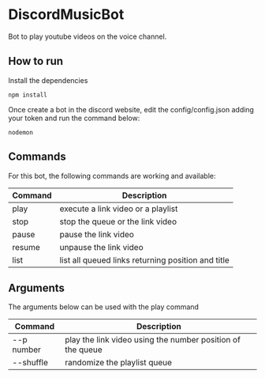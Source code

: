 # DiscordMusicBot
Bot to play youtube videos on the voice channel.

## How to run
Install the dependencies
``` 
npm install
```

Once create a bot in the discord website, edit the config/config.json adding your token and run the command below:
``` 
nodemon
```

## Commands
For this bot, the following commands are working and available:

|   Command   | Description                                           |
| ----------- | ------------------------------------------            |
|    play     |   execute a link video or a playlist                  |
|    stop     |   stop the queue or the link video                    |
|    pause    |   pause the link video                                |
|    resume   |   unpause the link video                              |
|    list     |   list all queued links returning position and title  |

## Arguments
The arguments below can be used with the play command

|   Command        | Description                                                  |
| -----------      | ------------------------------------------                   |
|    --p number    |   play the link video using the number position of the queue |
|    --shuffle     |   randomize the playlist queue                               |
